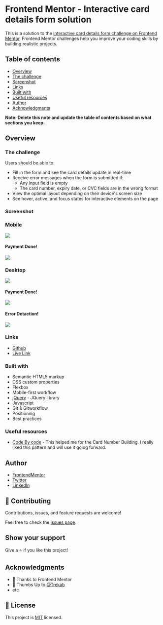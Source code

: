 # Frontend Mentor - Interactive card details form solution

This is a solution to the [Interactive card details form challenge on Frontend Mentor](https://www.frontendmentor.io/challenges/interactive-card-details-form-XpS8cKZDWw). Frontend Mentor challenges help you improve your coding skills by building realistic projects. 

## Table of contents

- [Overview](#overview)
- [The challenge](#the-challenge)
- [Screenshot](#screenshot)
- [Links](#links)
- [Built with](#built-with)
- [Useful resources](#useful-resources)
- [Author](#author)
- [Acknowledgments](#acknowledgments)

**Note: Delete this note and update the table of contents based on what sections you keep.**

## Overview

### The challenge

Users should be able to:

- Fill in the form and see the card details update in real-time
- Receive error messages when the form is submitted if:
  - Any input field is empty
  - The card number, expiry date, or CVC fields are in the wrong format
- View the optimal layout depending on their device's screen size
- See hover, active, and focus states for interactive elements on the page

### Screenshot
### Mobile
![](./design/mobile-design.jpg)
#### Payment Done!
![](./design/complete-state-mobile.jpg)
### Desktop
![](./design/desktop-design.jpg)
#### Payment Done!
![](./design/complete-state-desktop.jpg)
#### Error Detaction!
![](./design/active-states.jpg)

### Links

- [Github](https://github.com/Have-Samuel/interactive-Card-Details)
- [Live Link](https://cc-kashata-d11e95.netlify.app/)

### Built with

- Semantic HTML5 markup
- CSS custom properties
- Flexbox
- Mobile-first workflow
- [jQuery](https://releases.jquery.com/) - JQuery library
- Javascript
- Git & Gitworkflow
- Positioning
- Best practices

### Useful resources

- [Code By code](https://www.youtube.com/playlist?list=PLK0Ff7cRiCMF2pU3MsZgTtyLoxF37kynS) - This helped me for the Card Number Building. I really liked this pattern and will use it going forward.

## Author

- [FrontendMentor](https://www.frontendmentor.io/profile/Have-Samuel)
- [Twitter](https://twitter.com/samhave1)
- [LinkedIn](https://www.linkedin.com/in/have-samuel/)

## 🤝 Contributing

Contributions, issues, and feature requests are welcome!

Feel free to check the [issues page](https://github.com/Have-Samuel/interactive-Card-Details/issues).

## Show your support

Give a ⭐️ if you like this project!
## Acknowledgments

- 🎉 Thanks to Frontend Mentor 
- 👋 Thumbs Up to [@Trekab](https://github.com/trekab)
- etc

## 📝 License

This project is [MIT](./MIT.md) licensed.
